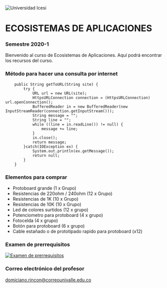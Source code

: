 ![Universidad Icesi](https://www.icesi.edu.co/launiversidad/images/La_universidad/logosimbolos/Logo_icesi_JPG.jpg)
# ECOSISTEMAS DE APLICACIONES
### Semestre 2020-1

Bienvenido al curso de Ecosistemas de Aplicaciones. Aquí podrá encontrar los recursos del curso.

### Método para hacer una consulta por internet
```
    public String getToURL(String site) {
		try {
			URL url = new URL(site);
			HttpsURLConnection connection = (HttpsURLConnection) url.openConnection();
			BufferedReader in = new BufferedReader(new InputStreamReader(connection.getInputStream()));
			String message = "";
			String line = "";
			while ((line = in.readLine()) != null) {
				message += line;
		    }
			in.close();
			return message;
		}catch(IOException ex) {
			System.out.println(ex.getMessage());
			return null;
		}
	}
```

### Elementos para comprar
- Protoboard grande (1 x Grupo)
- Resistencias de 220ohm / 240ohm (12 x Grupo)
- Resistencias de 1K (10 x Grupo)
- Resistencias de 10K (10 x Grupo)
- Led de colores surtidos (12 x grupo)
- Potenciometro para protoboard (4 x grupo)
- Fotocelda (4 x grupo)
- Botón para protoboard (6 x grupo)
- Cable estañado o de prototipado rapido para protoboard (x12)

### Examen de prerrequisitos
[![Examen de prerrequisitos](http://www.iconninja.com/files/825/688/946/pencil-list-done-checkmark-todo-exam-icon.png)](https://forms.gle/sQSAymwBBJJiYfeo6)


### Correo electrónico del profesor
domiciano.rincon@correounivalle.edu.co